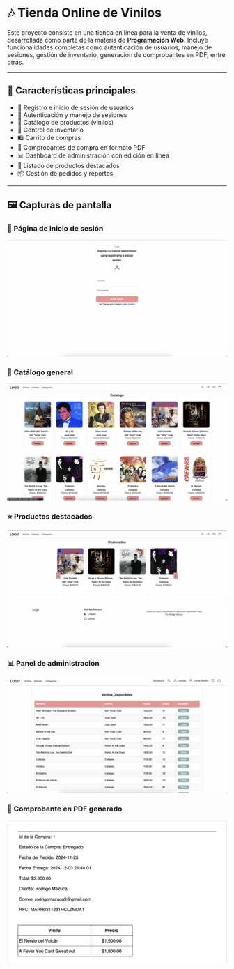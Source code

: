 # 🎶 Tienda Online de Vinilos

Este proyecto consiste en una tienda en línea para la venta de vinilos, desarrollada como parte de la materia de **Programación Web**. Incluye funcionalidades completas como autenticación de usuarios, manejo de sesiones, gestión de inventario, generación de comprobantes en PDF, entre otras.

---

## 🔑 Características principales

- 🧾 Registro e inicio de sesión de usuarios
- 👤 Autenticación y manejo de sesiones
- 🛒 Catálogo de productos (vinilos)
- 🧮 Control de inventario
- 🛍 Carrito de compras
- 📄 Comprobantes de compra en formato PDF
- 📊 Dashboard de administración con edición en línea
- 🎯 Listado de productos destacados
- 📦 Gestión de pedidos y reportes

---

## 🖼️ Capturas de pantalla

### 🧍 Página de inicio de sesión
![Inicio de sesión](images/LogIn.png)

### 🛒 Catálogo general
![Catálogo general](images/VinilosView.png)

### ⭐ Productos destacados
![Carrusel de destacados](images/Index.png)

### 📊 Panel de administración
![Panel de admin - Inventario](images/DashVinilos.png)

### 📄 Comprobante en PDF generado
![PDF del pedido](images/PDF.png)

